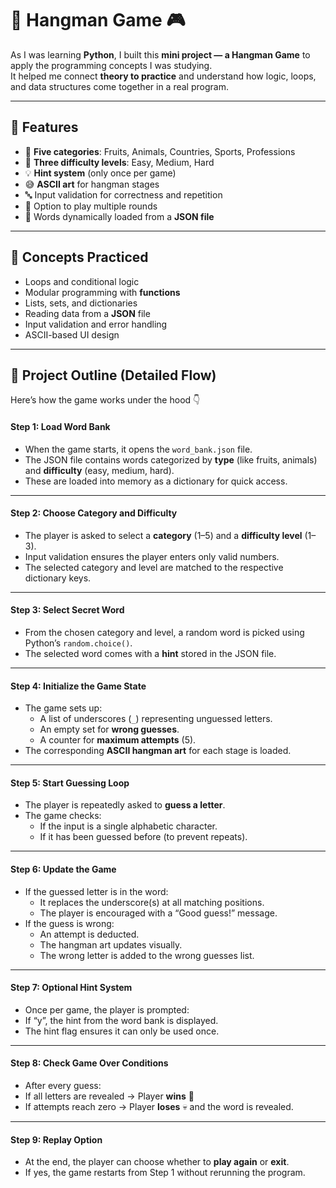 # 🐍 Hangman Game 🎮

As I was learning **Python**, I built this **mini project — a Hangman Game** to apply the programming concepts I was studying.  
It helped me connect **theory to practice** and understand how logic, loops, and data structures come together in a real program.

---

## 🚀 Features

- 🎯 **Five categories**: Fruits, Animals, Countries, Sports, Professions  
- 🧩 **Three difficulty levels**: Easy, Medium, Hard  
- 💡 **Hint system** (only once per game)  
- 😅 **ASCII art** for hangman stages  
- 🔤 Input validation for correctness and repetition  
- 🔁 Option to play multiple rounds  
- 📂 Words dynamically loaded from a **JSON file**

---

## 🧠 Concepts Practiced

- Loops and conditional logic  
- Modular programming with **functions**  
- Lists, sets, and dictionaries  
- Reading data from a **JSON** file  
- Input validation and error handling  
- ASCII-based UI design  

---

## 🧩 Project Outline (Detailed Flow)

Here’s how the game works under the hood 👇  

#### **Step 1: Load Word Bank**
- When the game starts, it opens the `word_bank.json` file.
- The JSON file contains words categorized by **type** (like fruits, animals) and **difficulty** (easy, medium, hard).
- These are loaded into memory as a dictionary for quick access.

---

#### **Step 2: Choose Category and Difficulty**
- The player is asked to select a **category** (1–5) and a **difficulty level** (1–3).
- Input validation ensures the player enters only valid numbers.
- The selected category and level are matched to the respective dictionary keys.

---

#### **Step 3: Select Secret Word**
- From the chosen category and level, a random word is picked using Python’s `random.choice()`.
- The selected word comes with a **hint** stored in the JSON file.

---

#### **Step 4: Initialize the Game State**
- The game sets up:
  - A list of underscores (`_`) representing unguessed letters.
  - An empty set for **wrong guesses**.
  - A counter for **maximum attempts** (5).
- The corresponding **ASCII hangman art** for each stage is loaded.

---

#### **Step 5: Start Guessing Loop**
- The player is repeatedly asked to **guess a letter**.
- The game checks:
  - If the input is a single alphabetic character.
  - If it has been guessed before (to prevent repeats).

---

#### **Step 6: Update the Game**
- If the guessed letter is in the word:
  - It replaces the underscore(s) at all matching positions.
  - The player is encouraged with a “Good guess!” message.
- If the guess is wrong:
  - An attempt is deducted.
  - The hangman art updates visually.
  - The wrong letter is added to the wrong guesses list.

---

#### **Step 7: Optional Hint System**
- Once per game, the player is prompted:
- If “y”, the hint from the word bank is displayed.
- The hint flag ensures it can only be used once.

---

#### **Step 8: Check Game Over Conditions**
- After every guess:
- If all letters are revealed → Player **wins** 🎉
- If attempts reach zero → Player **loses** 💀 and the word is revealed.

---

#### **Step 9: Replay Option**
- At the end, the player can choose whether to **play again** or **exit**.
- If yes, the game restarts from Step 1 without rerunning the program.




